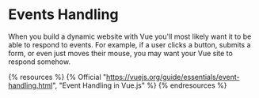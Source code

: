 # Events Handling

When you build a dynamic website with Vue you'll most likely want it to be able to respond to events. For example, if a user clicks a button, submits a form, or even just moves their mouse, you may want your Vue site to respond somehow.

{% resources %}
  {% Official "https://vuejs.org/guide/essentials/event-handling.html", "Event Handling in Vue.js" %}
{% endresources %}

